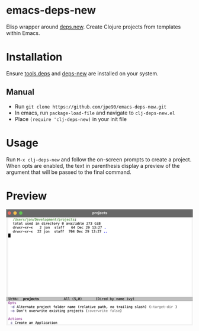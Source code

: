 # emacs-deps-new

Elisp wrapper around [deps.new](https://github.com/seancorfield/deps-new). Create Clojure projects from templates within Emacs.

# Installation

Ensure [tools.deps](https://github.com/clojure/tools.deps.alpha) and [deps-new](https://github.com/seancorfield/deps-new) are installed on your system.

## Manual

- Run `git clone https://github.com/jpe90/emacs-deps-new.git`
- In emacs, run `package-load-file` and navigate to `clj-deps-new.el`
- Place `(require 'clj-deps-new)` in your init file

# Usage

Run `M-x clj-deps-new` and follow the on-screen prompts to create a project. 
When opts are enabled, the text in parenthesis display a preview of the argument that will be passed to the final command.

# Preview

![emacs-deps-new](screenshot.png)
